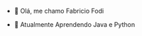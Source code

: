 - 👋 Olá, me chamo Fabricio Fodi
  
- 🌱 Atualmente Aprendendo Java e Python


<!---
FabricioFodi/FabricioFodi is a ✨ special ✨ repository because its `README.md` (this file) appears on your GitHub profile.
You can click the Preview link to take a look at your changes.
--->
